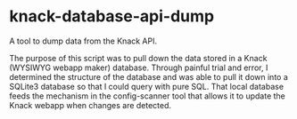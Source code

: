 # knack-database-api-dump
A tool to dump data from the Knack API.

The purpose of this script was to pull down the data stored in a Knack (WYSIWYG webapp maker) database. 
Through painful trial and error, I determined the structure of the database and was able to pull it down into a SQLite3 database so that I could query with pure SQL.
That local database feeds the mechanism in the config-scanner tool that allows it to update the Knack webapp when changes are detected.
